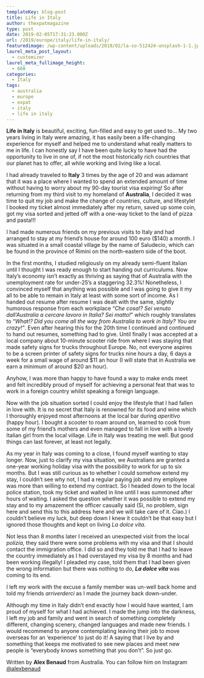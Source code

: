 ```yaml
---
templateKey: blog-post
title: Life in Italy
author: thexpatmagazine
type: post
date: 2019-02-05T17:31:23.000Z
url: /2019/europe/italy/life-in-italy/
featuredimage: /wp-content/uploads/2019/02/la-so-512424-unsplash-1-1.jpg
laurel_meta_post_layout:
  - customizer
laurel_meta_fullimage_height:
  - 660
categories:
  - Italy
tags:
  - australia
  - europe
  - expat
  - italy
  - life in italy
---
```


<p>
  <span><strong>Life in Italy</strong> is beautiful, exciting, fun-filled and easy to get used to… My two years living in Italy were amazing, it has easily been a life-changing experience for myself and helped me to understand what really matters to me in life. I can honestly say I have been quite lucky to have had the opportunity to live in one of, if not the most historically rich countries that our planet has to offer, all while working and living like a local. </span>
</p>

<p>
  <span>I had already traveled to <strong>Italy</strong> 3 times by the age of 20 and was adamant that it was a place where I wanted to spend an extended amount of time without having to worry about my 90-day tourist visa expiring! So after returning from my third visit to my homeland of <strong>Australia</strong>, I decided it was time to quit my job and make the change of countries, culture, and lifestyle! I booked my ticket almost immediately after my return, saved up some coin, got my visa sorted and jetted off with a one-way ticket to the land of pizza and pasta!!! </span>
</p>

<p>
  <span>I had made numerous friends on my previous visits to Italy and had arranged to stay at my friend&#8217;s house for around 100 euro ($140) a month. I was situated in a small coastal village by the name of Saludecio, which can be found in the province of Rimini on the north-eastern side of the boot. </span>
</p>

<p>
  <span>In the first months, I studied religiously on my already semi-fluent Italian until I thought I was ready enough to start handing out curriculums. Now Italy’s economy isn’t exactly as thriving as saying that of Australia with the unemployment rate for under-25’s a staggering 32.3%! Nonetheless, I convinced myself that anything was possible and I was going to give it my all to be able to remain in Italy at least with some sort of income. As I handed out resume after resume I was dealt with the same, slightly humorous response from each workplace &#8220;<em>Che cosa!? Sei venuto dall’Australia a cercare lavoro in Italia? Sei matto!</em>&#8221; which roughly translates to &#8220;<em>What!? Did you come all the way from Australia to work in Italy? You are crazy!&#8221;</em>. Even after hearing this for the 20th time I continued and continued to hand out resumes, something had to give. Until finally I was accepted at a local company about 10-minute scooter ride from where I was staying that made safety signs for trucks throughout Europe. No, not everyone aspires to be a screen printer of safety signs for trucks nine hours a day, 6 days a week for a small wage of around $11 an hour (I will state that in Australia we earn a minimum of around $20 an hour). </span>
</p>

<p>
  <span>Anyhow, I was more than happy to have found a way to make ends meet and felt incredibly proud of myself for achieving a personal feat that was to work in a foreign country whilst speaking a foreign language. </span>
</p>

<p>
  <span>Now with the job situation sorted I could enjoy the lifestyle that I had fallen in love with. It is no secret that Italy is renowned for its food and wine which I thoroughly enjoyed most afternoons at the local bar during <i>aperitivo </i>(happy hour). I bought a scooter to roam around on, learned to cook from some of my friend&#8217;s mothers and even managed to fall in love with a lovely Italian girl from the local village. Life in Italy was treating me well. But good things can last forever, at least not legally. </span>
</p>

<p>
  <span>As my year in Italy was coming to a close, I found myself wanting to stay longer. Now, just to clarify my visa situation, we Australians are granted a one-year working holiday visa with the possibility to work for up to six months. But I was still curious as to whether I could somehow extend my stay, I couldn&#8217;t see why not, I had a regular paying job and my employee was more than willing to extend my contract. So I headed down to the local police station, took my ticket and waited in line until I was summoned after hours of waiting. I asked the question whether it was possible to extend my stay and to my amazement the officer casually said (Si, no problem, sign here and send this to this address here and we will take care of it. Ciao.) I couldn’t believe my luck, but deep down I knew it couldn’t be that easy but I ignored those thoughts and kept on living <i>La dolce vita</i>. </span>
</p>

<p>
  <span>Not less than 8 months later I received an unexpected visit from the local <i>polizia, </i>they said there were some problems with my visa and that I should contact the immigration office. I did so and they told me that I had to leave the country immediately as I had overstayed my visa by 8 months and had been working illegally! I pleaded my case, told them that I had been given the wrong information but there was nothing to do, <strong><i>La dolce vita </i></strong>was coming to its end. </span>
</p>

<p>
  <span>I left my work with the excuse a family member was un-well back home and told my friends <i>arriverderci </i>as I made the journey back down-under. </span>
</p>

<p>
  <span>Although my time in Italy didn’t end exactly how I would have wanted, I am proud of myself for what I had achieved. I made the jump into the darkness, I left my job and family and went in search of something completely different, changing scenery, changed languages and made new friends. I would recommend to anyone contemplating leaving their job to move overseas for an ‘experience’ to just do it! A saying that I live by and something that keeps me motivated to see new places and meet new people is “everybody knows something that you don’t”. So just go.</span>
</p>

Written by **Alex Benaud** from Australia. You can follow him on Instagram <a href="https://www.instagram.com/alexbenaud/" target="_blank" rel="noopener">@alexbenaud</a>
